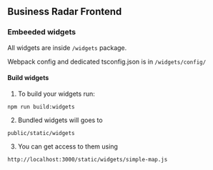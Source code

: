 ## Business Radar Frontend

### Embeeded widgets

All widgets are inside `/widgets` package.

Webpack config and dedicated tsconfig.json is in `/widgets/config/`

#### Build widgets 

1. To build your widgets run: 
  
  `npm run build:widgets`

2. Bundled widgets will goes to 

  `public/static/widgets`

3. You can get access to them using 
  
  `http://localhost:3000/static/widgets/simple-map.js`
